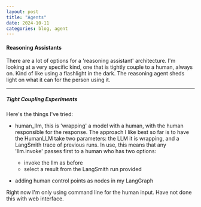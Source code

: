 ```yaml
---
layout: post
title: "Agents"
date: 2024-10-11
categories: blog, agent
---
```


#### Reasoning Assistants

There are a lot of options for a 'reasoning assistant' architecture.  I'm looking at a very specific kind, one that is tightly couple to a human, always on.  Kind of like using a flashlight in the dark.  The reasoning agent sheds light on what it can for the person using it.

---

##### Tight Coupling Experiments

Here's the things I've tried:

- human_llm, this is 'wrapping' a model with a human, with the human responsible for the response.   The approach I like best so far is to have the HumanLLM take two parameters:  the LLM it is wrapping, and a LangSmith trace of previous runs.  In use, this means that any 'llm.invoke' passes first to a human who has two options:
  - invoke the llm as before
  - select a result from the LangSmith run provided

- adding human control points as nodes in my LangGraph

Right now I'm only using command line for the human input.  Have not done this with web interface.
